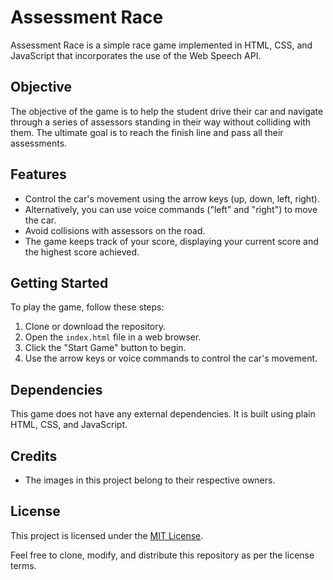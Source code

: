 # Assessment Race

Assessment Race is a simple race game implemented in HTML, CSS, and JavaScript that incorporates the use of the Web Speech API.

## Objective

The objective of the game is to help the student drive their car and navigate through a series of assessors standing in their way without colliding with them. The ultimate goal is to reach the finish line and pass all their assessments.

## Features

- Control the car's movement using the arrow keys (up, down, left, right).
- Alternatively, you can use voice commands ("left" and "right") to move the car.
- Avoid collisions with assessors on the road.
- The game keeps track of your score, displaying your current score and the highest score achieved.

## Getting Started

To play the game, follow these steps:

1. Clone or download the repository.
2. Open the `index.html` file in a web browser.
3. Click the "Start Game" button to begin.
4. Use the arrow keys or voice commands to control the car's movement.

## Dependencies

This game does not have any external dependencies. It is built using plain HTML, CSS, and JavaScript.

## Credits

- The images in this project belong to their respective owners.

## License

This project is licensed under the [MIT License](LICENSE).

Feel free to clone, modify, and distribute this repository as per the license terms.

